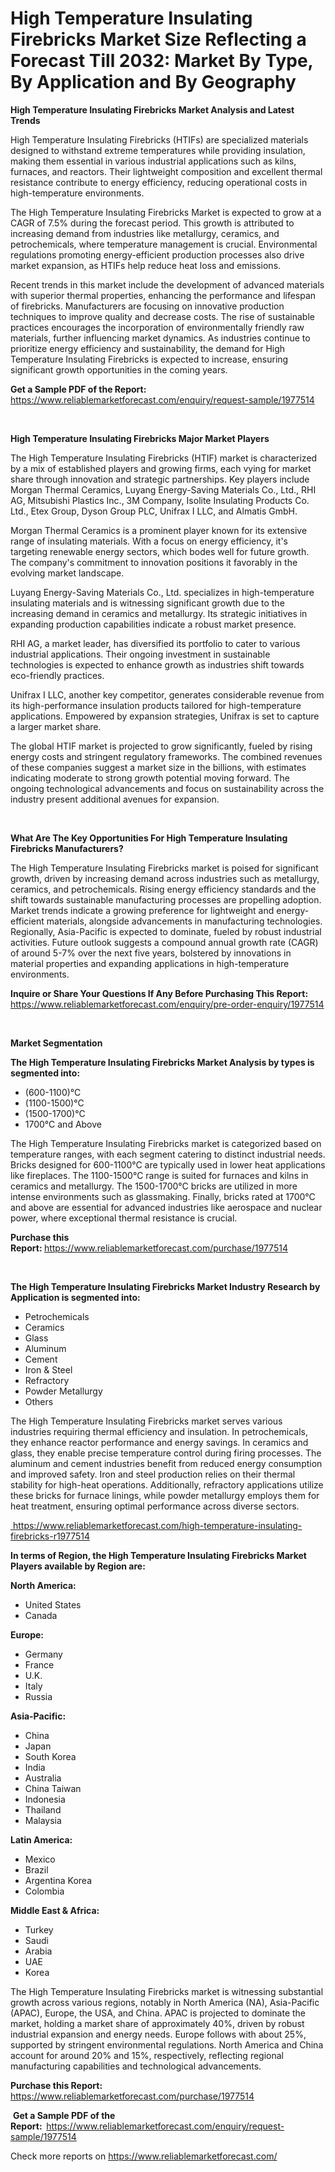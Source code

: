 <p><h1>High Temperature Insulating Firebricks Market Size Reflecting a Forecast Till 2032: Market By Type, By Application and By Geography</h1></p><p><strong>High Temperature Insulating Firebricks Market Analysis and Latest Trends</strong></p>
<p><p>High Temperature Insulating Firebricks (HTIFs) are specialized materials designed to withstand extreme temperatures while providing insulation, making them essential in various industrial applications such as kilns, furnaces, and reactors. Their lightweight composition and excellent thermal resistance contribute to energy efficiency, reducing operational costs in high-temperature environments.</p><p>The High Temperature Insulating Firebricks Market is expected to grow at a CAGR of 7.5% during the forecast period. This growth is attributed to increasing demand from industries like metallurgy, ceramics, and petrochemicals, where temperature management is crucial. Environmental regulations promoting energy-efficient production processes also drive market expansion, as HTIFs help reduce heat loss and emissions.</p><p>Recent trends in this market include the development of advanced materials with superior thermal properties, enhancing the performance and lifespan of firebricks. Manufacturers are focusing on innovative production techniques to improve quality and decrease costs. The rise of sustainable practices encourages the incorporation of environmentally friendly raw materials, further influencing market dynamics. As industries continue to prioritize energy efficiency and sustainability, the demand for High Temperature Insulating Firebricks is expected to increase, ensuring significant growth opportunities in the coming years.</p></p>
<p><strong>Get a Sample PDF of the Report:&nbsp;</strong> <a href="https://www.reliablemarketforecast.com/enquiry/request-sample/1977514?utm_campaign=2247&utm_medium=2&utm_source=Github&utm_content=ia&utm_term=04022025&utm_id=high-temperature-insulating-firebricks">https://www.reliablemarketforecast.com/enquiry/request-sample/1977514</a></p>
<p>&nbsp;</p>
<p><strong>High Temperature Insulating Firebricks Major Market Players</strong></p>
<p><p>The High Temperature Insulating Firebricks (HTIF) market is characterized by a mix of established players and growing firms, each vying for market share through innovation and strategic partnerships. Key players include Morgan Thermal Ceramics, Luyang Energy-Saving Materials Co., Ltd., RHI AG, Mitsubishi Plastics Inc., 3M Company, Isolite Insulating Products Co. Ltd., Etex Group, Dyson Group PLC, Unifrax I LLC, and Almatis GmbH.</p><p>Morgan Thermal Ceramics is a prominent player known for its extensive range of insulating materials. With a focus on energy efficiency, it's targeting renewable energy sectors, which bodes well for future growth. The company's commitment to innovation positions it favorably in the evolving market landscape.</p><p>Luyang Energy-Saving Materials Co., Ltd. specializes in high-temperature insulating materials and is witnessing significant growth due to the increasing demand in ceramics and metallurgy. Its strategic initiatives in expanding production capabilities indicate a robust market presence.</p><p>RHI AG, a market leader, has diversified its portfolio to cater to various industrial applications. Their ongoing investment in sustainable technologies is expected to enhance growth as industries shift towards eco-friendly practices.</p><p>Unifrax I LLC, another key competitor, generates considerable revenue from its high-performance insulation products tailored for high-temperature applications. Empowered by expansion strategies, Unifrax is set to capture a larger market share.</p><p>The global HTIF market is projected to grow significantly, fueled by rising energy costs and stringent regulatory frameworks. The combined revenues of these companies suggest a market size in the billions, with estimates indicating moderate to strong growth potential moving forward. The ongoing technological advancements and focus on sustainability across the industry present additional avenues for expansion.</p></p>
<p>&nbsp;</p>
<p><strong>What Are The Key Opportunities For High Temperature Insulating Firebricks Manufacturers?</strong></p>
<p><p>The High Temperature Insulating Firebricks market is poised for significant growth, driven by increasing demand across industries such as metallurgy, ceramics, and petrochemicals. Rising energy efficiency standards and the shift towards sustainable manufacturing processes are propelling adoption. Market trends indicate a growing preference for lightweight and energy-efficient materials, alongside advancements in manufacturing technologies. Regionally, Asia-Pacific is expected to dominate, fueled by robust industrial activities. Future outlook suggests a compound annual growth rate (CAGR) of around 5-7% over the next five years, bolstered by innovations in material properties and expanding applications in high-temperature environments.</p></p>
<p><strong>Inquire or Share Your Questions If Any Before Purchasing This Report:</strong> <a href="https://www.reliablemarketforecast.com/enquiry/pre-order-enquiry/1977514?utm_campaign=2247&utm_medium=2&utm_source=Github&utm_content=ia&utm_term=04022025&utm_id=high-temperature-insulating-firebricks">https://www.reliablemarketforecast.com/enquiry/pre-order-enquiry/1977514</a></p>
<p>&nbsp;</p>
<p><strong>Market Segmentation</strong></p>
<p><strong>The High Temperature Insulating Firebricks Market Analysis by types is segmented into:</strong></p>
<p><ul><li>(600-1100)°C</li><li>(1100-1500)°C</li><li>(1500-1700)°C</li><li>1700°C and Above</li></ul></p>
<p><p>The High Temperature Insulating Firebricks market is categorized based on temperature ranges, with each segment catering to distinct industrial needs. Bricks designed for 600-1100°C are typically used in lower heat applications like fireplaces. The 1100-1500°C range is suited for furnaces and kilns in ceramics and metallurgy. The 1500-1700°C bricks are utilized in more intense environments such as glassmaking. Finally, bricks rated at 1700°C and above are essential for advanced industries like aerospace and nuclear power, where exceptional thermal resistance is crucial.</p></p>
<p><strong>Purchase this Report:&nbsp;</strong><a href="https://www.reliablemarketforecast.com/purchase/1977514?utm_campaign=2247&utm_medium=2&utm_source=Github&utm_content=ia&utm_term=04022025&utm_id=high-temperature-insulating-firebricks">https://www.reliablemarketforecast.com/purchase/1977514</a></p>
<p>&nbsp;</p>
<p><strong>The High Temperature Insulating Firebricks Market Industry Research by Application is segmented into:</strong></p>
<p><ul><li>Petrochemicals</li><li>Ceramics</li><li>Glass</li><li>Aluminum</li><li>Cement</li><li>Iron & Steel</li><li>Refractory</li><li>Powder Metallurgy</li><li>Others</li></ul></p>
<p><p>The High Temperature Insulating Firebricks market serves various industries requiring thermal efficiency and insulation. In petrochemicals, they enhance reactor performance and energy savings. In ceramics and glass, they enable precise temperature control during firing processes. The aluminum and cement industries benefit from reduced energy consumption and improved safety. Iron and steel production relies on their thermal stability for high-heat operations. Additionally, refractory applications utilize these bricks for furnace linings, while powder metallurgy employs them for heat treatment, ensuring optimal performance across diverse sectors.</p></p>
<p><a href="https://www.reliablemarketforecast.com/high-temperature-insulating-firebricks-r1977514?utm_campaign=2247&utm_medium=2&utm_source=Github&utm_content=ia&utm_term=04022025&utm_id=high-temperature-insulating-firebricks">&nbsp;https://www.reliablemarketforecast.com/high-temperature-insulating-firebricks-r1977514</a></p>
<p><strong>In terms of Region, the High Temperature Insulating Firebricks Market Players available by Region are:</strong></p>
<p>
    <p> <strong> North America: </strong>
        <ul>
            <li>United States</li>
            <li>Canada</li>
        </ul>
        </p> 
    <p> <strong> Europe: </strong>
        <ul>
            <li>Germany</li>
            <li>France</li>
            <li>U.K.</li>
            <li>Italy</li>
            <li>Russia</li>
        </ul>
        </p> 
    <p> <strong> Asia-Pacific: </strong>
        <ul>
            <li>China</li>
            <li>Japan</li>
            <li>South Korea</li>
            <li>India</li>
            <li>Australia</li>
            <li>China Taiwan</li>
            <li>Indonesia</li>
            <li>Thailand</li>
            <li>Malaysia</li>
        </ul>
        </p> 
    <p> <strong> Latin America: </strong>
        <ul>
            <li>Mexico</li>
            <li>Brazil</li>
            <li>Argentina Korea</li>
            <li>Colombia</li>
        </ul>
        </p> 
    <p> <strong> Middle East & Africa: </strong>
        <ul>
            <li>Turkey</li>
            <li>Saudi</li>
            <li>Arabia</li>
            <li>UAE</li>
            <li>Korea</li>
        </ul>
    </p>
    </p>
<p><p>The High Temperature Insulating Firebricks market is witnessing substantial growth across various regions, notably in North America (NA), Asia-Pacific (APAC), Europe, the USA, and China. APAC is projected to dominate the market, holding a market share of approximately 40%, driven by robust industrial expansion and energy needs. Europe follows with about 25%, supported by stringent environmental regulations. North America and China account for around 20% and 15%, respectively, reflecting regional manufacturing capabilities and technological advancements.</p></p>
<p><strong>Purchase this Report: </strong><a href="https://www.reliablemarketforecast.com/purchase/1977514?utm_campaign=2247&utm_medium=2&utm_source=Github&utm_content=ia&utm_term=04022025&utm_id=high-temperature-insulating-firebricks">https://www.reliablemarketforecast.com/purchase/1977514</a></p>
<p>&nbsp;<strong>Get a Sample PDF of the Report:&nbsp;&nbsp;</strong><a href="https://www.reliablemarketforecast.com/enquiry/request-sample/1977514?utm_campaign=2247&utm_medium=2&utm_source=Github&utm_content=ia&utm_term=04022025&utm_id=high-temperature-insulating-firebricks">https://www.reliablemarketforecast.com/enquiry/request-sample/1977514</a></p>
<p><strong></strong></p>
<p>Check more reports on <a href="https://www.reliablemarketforecast.com/?utm_campaign=2247&utm_medium=2&utm_source=Github&utm_content=ia&utm_term=04022025&utm_id=high-temperature-insulating-firebricks">https://www.reliablemarketforecast.com/</a></p>